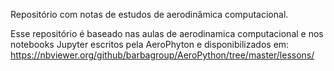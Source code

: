 Repositório com notas de estudos de aerodinâmica computacional.

Esse repositório é baseado nas aulas de aerodinamica computacional e nos notebooks Jupyter escritos pela AeroPhyton e disponibilizados em: 
https://nbviewer.org/github/barbagroup/AeroPython/tree/master/lessons/
